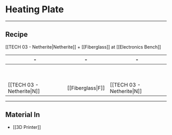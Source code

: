 # Heating Plate
---
## Recipe
[[TECH 03 - Netherite|Netherite]] + [[Fiberglass]] at [[Electronics Bench]]

| -                          | -                 | -                          | 
| -------------------------- | ----------------- | -------------------------- |
| ⠀                          | ⠀                 | ⠀                          |
| ⠀                          | ⠀                 | ⠀                          |
| [[TECH 03 - Netherite\|N]] | [[Fiberglass\|F]] | [[TECH 03 - Netherite\|N]] |

---
## Material In
- [[3D Printer]]